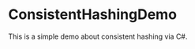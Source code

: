 ConsistentHashingDemo
=====================

This is a simple demo about consistent hashing via C#.
